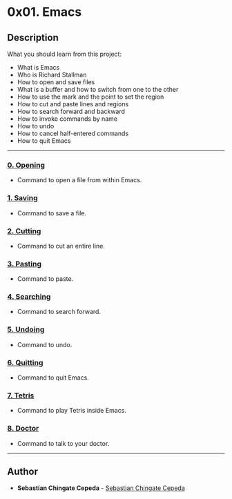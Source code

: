 # 0x01. Emacs

## Description
What you should learn from this project:

* What is Emacs
* Who is Richard Stallman
* How to open and save files
* What is a buffer and how to switch from one to the other
* How to use the mark and the point to set the region
* How to cut and paste lines and regions
* How to search forward and backward
* How to invoke commands by name
* How to undo
* How to cancel half-entered commands
* How to quit Emacs

---

### [0. Opening](./0-opening)
* Command to open a file from within Emacs.


### [1. Saving](./1-saving)
* Command to save a file.


### [2. Cutting](./2-cutting)
* Command to cut an entire line.


### [3. Pasting](./3-pasting)
* Command to paste.


### [4. Searching](./4-searching)
* Command to search forward.


### [5. Undoing](./5-undoing)
* Command to undo.


### [6. Quitting](./6-quitting)
* Command to quit Emacs.


### [7. Tetris](./100-tetris)
* Command to play Tetris inside Emacs.


### [8. Doctor](./101-doctor)
* Command to talk to your doctor.

---

## Author
* **Sebastian Chingate Cepeda** - [Sebastian Chingate Cepeda](sebastiancepeda02@gmail.com)